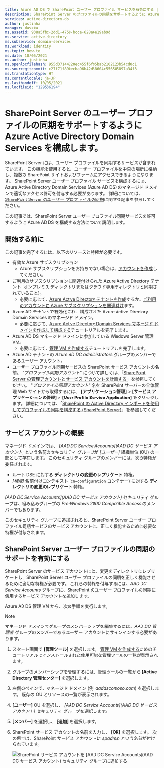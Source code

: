 ```yaml
---
title: Azure AD DS で SharePoint ユーザー プロファイル サービスを有効にする | Microsoft Docs
description: SharePoint Server のプロファイルの同期をサポートするように Azure Active Directory Domain Services のマネージド ドメインを構成する方法について説明します
services: active-directory-ds
author: justinha
manager: daveba
ms.assetid: 938a5fbc-2dd1-4759-bcce-628a6e19ab9d
ms.service: active-directory
ms.subservice: domain-services
ms.workload: identity
ms.topic: how-to
ms.date: 10/05/2021
ms.author: justinha
ms.openlocfilehash: 955d37144220ec455f6f95bab2102123b54cd0c1
ms.sourcegitcommit: c27f71f890ecba96b42d58604c556505897a34f3
ms.translationtype: HT
ms.contentlocale: ja-JP
ms.lasthandoff: 10/05/2021
ms.locfileid: "129536194"
---
```

# <a name="configure-azure-active-directory-domain-services-to-support-user-profile-synchronization-for-sharepoint-server"></a>SharePoint Server のユーザー プロファイルの同期をサポートするように Azure Active Directory Domain Services を構成します。

SharePoint Server には、ユーザー プロファイルを同期するサービスが含まれています。 この機能を使用すると、ユーザー プロファイルを中央の場所に格納し、複数の SharePoint サイトおよびファームにアクセスできるようになります。 SharePoint Server ユーザー プロファイル サービスを構成するには、Azure Active Directory Domain Services (Azure AD DS) のマネージド ドメインで適切なアクセス許可を付与する必要があります。 詳細については、[SharePoint Server のユーザー プロファイルの同期](/SharePoint/administration/user-profile-service-administration)に関する記事を参照してください。

この記事では、SharePoint Server ユーザー プロファイル同期サービスを許可するように Azure AD DS を構成する方法について説明します。

## <a name="before-you-begin"></a>開始する前に

この記事を完了するには、以下のリソースと特権が必要です。

* 有効な Azure サブスクリプション
    * Azure サブスクリプションをお持ちでない場合は、[アカウントを作成](https://azure.microsoft.com/free/?WT.mc_id=A261C142F)してください。
* ご利用のサブスクリプションに関連付けられた Azure Active Directory テナント (オンプレミス ディレクトリまたはクラウド専用ディレクトリと同期されていること)。
    * 必要に応じて、[Azure Active Directory テナントを作成][create-azure-ad-tenant]するか、[ご利用のアカウントに Azure サブスクリプションを関連付け][associate-azure-ad-tenant]ます。
* Azure AD テナントで有効化され、構成された Azure Active Directory Domain Services のマネージド ドメイン。
    * 必要に応じて、[Azure Active Directory Domain Services マネージド ドメインを作成して構成する][create-azure-ad-ds-instance]チュートリアルを完了します。
* Azure AD DS マネージド ドメインに参加している Windows Server 管理 VM。
    * 必要に応じて、[管理 VM を作成する][tutorial-create-management-vm]チュートリアルを完了します。
* Azure AD テナントの *Azure AD DC administrators* グループのメンバーであるユーザー アカウント。
* ユーザー プロファイル同期サービスの SharePoint サービス アカウントの名前。 "*プロファイル同期アカウント*" について詳しくは、「[SharePoint Server の管理アカウントとサービス アカウントを計画する][sharepoint-service-account]」を参照してください。 "*プロファイル同期アカウント*" 名を SharePoint サーバーの全体管理 Web サイトから取得するには、 **[アプリケーション管理]**  >  **[サービス アプリケーションの管理]**  >  **[User Profile Service Application]** をクリックします。 詳細については、「[SharePoint の Active Directory インポートを使用してプロファイルの同期を構成する (SharePoint Server)](/SharePoint/administration/configure-profile-synchronization-by-using-sharepoint-active-directory-import)」を参照してください。

## <a name="service-accounts-overview"></a>サービス アカウントの概要

マネージド ドメインでは、 *[AAD DC Service Accounts]\(AAD DC サービス アカウント\)* という名前のセキュリティ グループが *[ユーザー]* 組織単位 (OU) の一部として存在します。 このセキュリティ グループのメンバーには、次の特権が委任されます。

- ルート DSE に対する **ディレクトリの変更のレプリケート** 特権。
- *[構成]* 名前付けコンテキスト (`cn=configuration` コンテナー) に対する **ディレクトリの変更のレプリケート** 特権。

*[AAD DC Service Accounts]\(AAD DC サービス アカウント\)* セキュリティ グループは、組み込みグループの *Pre-Windows 2000 Compatible Access* のメンバーでもあります。

このセキュリティ グループに追加されると、SharePoint Server ユーザー プロファイル同期サービスのサービス アカウントに、正しく機能するために必要な特権が付与されます。

## <a name="enable-support-for-sharepoint-server-user-profile-sync"></a>SharePoint Server ユーザー プロファイルの同期のサポートを有効にする

SharePoint Server のサービス アカウントには、変更をディレクトリにレプリケートし、SharePoint Server ユーザー プロファイルの同期を正しく機能させるために適切な特権が必要です。 これらの特権を付与するには、*AAD DC Service Accounts* グループに、SharePoint のユーザー プロファイルの同期に使用するサービス アカウントを追加します。

Azure AD DS 管理 VM から、次の手順を実行します。

> [!NOTE]
> マネージド ドメインでグループのメンバーシップを編集するには、*AAD DC 管理者* グループのメンバーであるユーザー アカウントにサインインする必要があります。

1. スタート画面で **[管理ツール]** を選択します。 [管理 VM を作成する][tutorial-create-management-vm]ためのチュートリアルでインストールされた使用可能な管理ツールの一覧が表示されます。
1. グループのメンバーシップを管理するには、管理ツールの一覧から **[Active Directory 管理センター]** を選択します。
1. 左側のペインで、マネージド ドメイン (例: *aaddscontoso.com*) を選択します。 既存の OU とリソースの一覧が表示されます。
1. **[ユーザー]** OU を選択し、 *[AAD DC Service Accounts]\(AAD DC サービス アカウント\)* セキュリティ グループを選択します。
1. **[メンバー]** を選択し、 **[追加]** を選択します。
1. SharePoint サービス アカウントの名前を入力し、 **[OK]** を選択します。 次の例では、SharePoint サービス アカウントに *spadmin* という名前が付けられています。

    ![SharePoint サービス アカウントを [AAD DC Service Accounts]\(AAD DC サービス アカウント\) セキュリティ グループに追加する](./media/deploy-sp-profile-sync/add-member-to-aad-dc-service-accounts-group.png)


<!-- INTERNAL LINKS -->
[create-azure-ad-tenant]: ../active-directory/fundamentals/sign-up-organization.md
[associate-azure-ad-tenant]: ../active-directory/fundamentals/active-directory-how-subscriptions-associated-directory.md
[create-azure-ad-ds-instance]: tutorial-create-instance.md
[tutorial-create-management-vm]: tutorial-create-management-vm.md

<!-- EXTERNAL LINKS -->
[sharepoint-service-account]: /sharepoint/security-for-sharepoint-server/plan-for-administrative-and-service-accounts